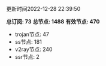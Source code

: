 更新时间2022-12-28 22:39:50

**总订阅: 73**
**总节点: 1488**
**有效节点: 470**
- trojan节点: 47
- ss节点: 181
- v2ray节点: 240
- ssr节点: 2
